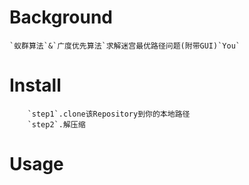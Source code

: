 # Background
    `蚁群算法`&`广度优先算法`求解迷宫最优路径问题(附带GUI)`You`
# Install
        `step1`.clone该Repository到你的本地路径
        `step2`.解压缩
# Usage
